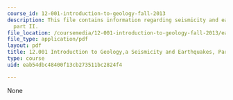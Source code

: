 ```yaml
---
course_id: 12-001-introduction-to-geology-fall-2013
description: This file contains information regarding seismicity and earthquakes,
  part II.
file_location: /coursemedia/12-001-introduction-to-geology-fall-2013/eab54dbc48400f13cb273511bc2824f4_MIT12_001F13_Lab5PartII.pdf
file_type: application/pdf
layout: pdf
title: 12.001 Introduction to Geology,a Seismicity and Earthquakes, Part II
type: course
uid: eab54dbc48400f13cb273511bc2824f4

---
```

None